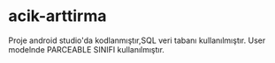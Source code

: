 # acik-arttirma
Proje android studio'da  kodlanmıştır,SQL veri tabanı  kullanılmıştır.  User modelnde PARCEABLE SINIFI kullanılmıştır.
